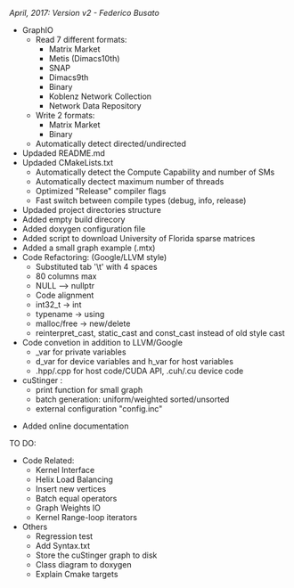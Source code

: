 
*April, 2017: Version v2 - Federico Busato*

* GraphIO
    - Read 7 different formats:
        - Matrix Market
        - Metis (Dimacs10th)
        - SNAP
        - Dimacs9th
        - Binary
        - Koblenz Network Collection
        - Network Data Repository
    - Write 2 formats:
        - Matrix Market
        - Binary
    - Automatically detect directed/undirected
* Updaded README.md
* Updaded CMakeLists.txt
    - Automatically detect the Compute Capability and number of SMs
    - Automatically dectect maximum number of threads
    - Optimized "Release" compiler flags
    - Fast switch between compile types (debug, info, release)
* Updaded project directories structure
* Added empty build direcory
* Added doxygen configuration file
* Added script to download University of Florida sparse matrices
* Added a small graph example (.mtx)
* Code Refactoring: (Google/LLVM style)
    - Substituted tab '\t' with 4 spaces
    - 80 columns max
    - NULL --> nullptr
    - Code alignment
    - int32_t -> int
    - typename -> using
    - malloc/free -> new/delete
    - reinterpret_cast, static_cast and const_cast instead of old style cast
* Code convetion in addition to LLVM/Google
    - _var for private variables
    - d_var for device variables and h_var for host variables
    - .hpp/.cpp for host code/CUDA API, .cuh/.cu device code
* cuStinger :
    - print function for small graph
    - batch generation: uniform/weighted sorted/unsorted
    - external configuration "config.inc"
- Added online documentation

TO DO:
* Code Related:
    - Kernel Interface
    - Helix Load Balancing
    - Insert new vertices
    - Batch equal operators
    - Graph Weights IO
    - Kernel Range-loop iterators
* Others
    - Regression test
    - Add Syntax.txt
    - Store the cuStinger graph to disk
    - Class diagram to doxygen
    - Explain Cmake targets 
